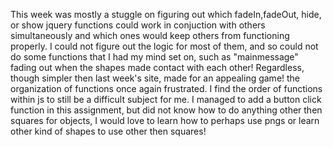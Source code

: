 This week was mostly a stuggle on figuring out which fadeIn,fadeOut, hide, or show jquery functions could work in conjuction with others simultaneously and which ones would keep others from functioning properly. I could not figure out the logic for most of them, and so could not do some functions that I had my mind set on, such as "mainmessage" fading out when the shapes made contact with each other! Regardless, though simpler then last week's site, made for an appealing game! the organization of functions once again frustrated. I find the order of functions within js to still be a difficult subject for me. I managed to add a button click function in this assignment, but did not know how to do anything other then squares for objects, I would love to learn how to perhaps use pngs or learn other kind of shapes to use other then squares!
